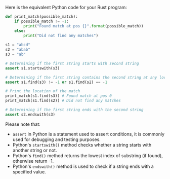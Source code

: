  Here is the equivalent Python code for your Rust program:

```python
def print_match(possible_match):
    if possible_match != -1:
        print("Found match at pos {}".format(possible_match))
    else:
        print("Did not find any matches")
        
s1 = "abcd"
s2 = "abab"
s3 = "ab"

# Determining if the first string starts with second string
assert s1.startswith(s3)

# Determining if the first string contains the second string at any location
assert s1.find(s3) != -1 or s1.find(s2) == -1

# Print the location of the match 
print_match(s1.find(s3)) # Found match at pos 0
print_match(s1.find(s2)) # Did not find any matches

# Determining if the first string ends with the second string
assert s2.endswith(s3)
```
Please note that:
- `assert` in Python is a statement used to assert conditions, it is commonly used for debugging and testing purposes. 
- Python's `startswith()` method checks whether a string starts with another string or not. 
- Python's `find()` method returns the lowest index of substring (if found), otherwise return -1.
- Python's `endswith()` method is used to check if a string ends with a specified value.
